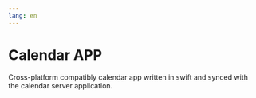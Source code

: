 ```yaml
---
lang: en
---
```


# Calendar APP

Cross-platform compatibly calendar app written in swift and synced with the calendar server application. 